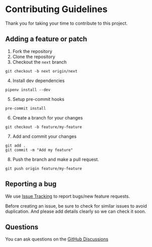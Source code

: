 # Contributing Guidelines

Thank you for taking your time to contribute to this project.

## Adding a feature or patch

1. Fork the repository
2. Clone the repository
3. Checkout the `next` branch

```
git checkout -b next origin/next
```

4. Install dev dependencies

```
pipenv install --dev
```

5. Setup pre-commit hooks

```
pre-commit install
```

6. Create a branch for your changes

```
git checkout -b feature/my-feature
```

7. Add and commit your changes

```
git add .
git commit -m "Add my feature"
```

8. Push the branch and make a pull request.

```
git push origin feature/my-feature
```


## Reporting a bug

We use [Issue Tracking](https://github.com/getpay-id/getpay-api/issues) to report bugs/new feature requests.

Before creating an issue, be sure to check for similar issues to avoid duplication. And please add details clearly so we can check it soon.


## Questions

You can ask questions on the [GitHub Discussions](https://github.com/getpay-id/getpay-api/discussions/categories/q-a)
